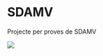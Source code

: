 # SDAMV
Projecte per proves de SDAMV


<img src="https://i.reddituploads.com/9a6c707e80db439f8f61c3fcdc41d034?fit=max&h=1536&w=1536&s=0436454752b7ee8a4a43c5de5484e98a" />
